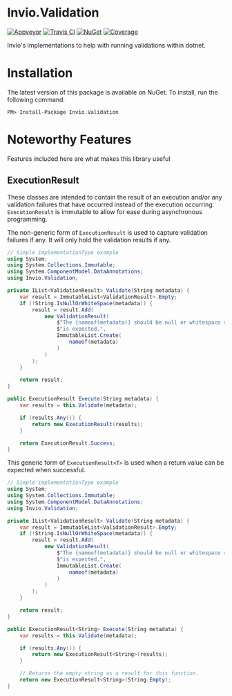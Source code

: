 # Invio.Validation

[![Appveyor](https://ci.appveyor.com/api/projects/status/2ec64xak3uivp2ln/branch/master?svg=true)](https://ci.appveyor.com/project/invio/invio-validation/branch/master)
[![Travis CI](https://img.shields.io/travis/invio/Invio.Validation.svg?maxAge=3600&label=travis)](https://travis-ci.org/invio/Invio.Validation)
[![NuGet](https://img.shields.io/nuget/v/Invio.Validation.svg)](https://www.nuget.org/packages/Invio.Validation/)
[![Coverage](https://coveralls.io/repos/github/invio/Invio.Validation/badge.svg?branch=master)](https://coveralls.io/github/invio/Invio.Validation?branch=master)

Invio's implementations to help with running validations within dotnet.

# Installation
The latest version of this package is available on NuGet. To install, run the following command:

```
PM> Install-Package Invio.Validation
```

# Noteworthy Features
Features included here are what makes this library useful

## ExecutionResult

These classes are intended to contain the result of an execution and/or any validation failures that have occurred instead of the execution occurring. `ExecutionResult` is immutable to allow for ease during asynchronous programming.

The non-generic form of `ExecutionResult` is used to capture validation failures if any. It will only hold the validation results if any.

```csharp
// Simple implementationType example
using System;
using System.Collections.Immutable;
using System.ComponentModel.DataAnnotations;
using Invio.Validation;

private IList<ValidationResult> Validate(String metadata) {
    var result = ImmutableList<ValidationResult>.Empty;
    if (!String.IsNullOrWhiteSpace(metadata)) {
        result = result.Add(
            new ValidationResult(
                $"The {nameof(metadata)} should be null or whitespace since no metadata "+
                $"is expected.",
                ImmutableList.Create(
                    nameof(metadata)
                )
            )
        );
    }

    return result;
}

public ExecutionResult Execute(String metadata) {
    var results = this.Validate(metadata);

    if (results.Any()) {
        return new ExecutionResult(results);
    }

    return ExecutionResult.Success;
}
```

This generic form of `ExecutionResult<T>` is used when a return value can be expected when successful.

```csharp
// Simple implementationType example
using System;
using System.Collections.Immutable;
using System.ComponentModel.DataAnnotations;
using Invio.Validation;

private IList<ValidationResult> Validate(String metadata) {
    var result = ImmutableList<ValidationResult>.Empty;
    if (!String.IsNullOrWhiteSpace(metadata)) {
        result = result.Add(
            new ValidationResult(
                $"The {nameof(metadata)} should be null or whitespace since no metadata "+
                $"is expected.",
                ImmutableList.Create(
                    nameof(metadata)
                )
            )
        );
    }

    return result;
}

public ExecutionResult<String> Execute(String metadata) {
    var results = this.Validate(metadata);

    if (results.Any()) {
        return new ExecutionResult<String>(results);
    }

    // Returns the empty string as a result for this function.
    return new ExecutionResult<String>(String.Empty);
}
```
